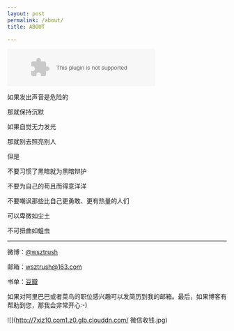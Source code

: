 ```yaml
---
layout: post
permalink: /about/
title: ABOUT

---
```


<embed src="http://music.163.com/style/swf/widget.swf?sid=347230&type=2&auto=1&width=320&height=66" width="340" height="86"  allowNetworking="all"/>

如果发出声音是危险的

那就保持沉默

如果自觉无力发光

那就别去照亮别人

但是

不要习惯了黑暗就为黑暗辩护

不要为自己的苟且而得意洋洋

不要嘲讽那些比自己更勇敢、更有热量的人们

可以卑微如尘土

不可扭曲如蛆虫

-----------

微博：[@wsztrush](http://weibo.com/wsztrush)

邮箱：wsztrush@163.com

书单：[豆瓣](http://book.douban.com/people/wszt/collect)

如果对阿里巴巴或者菜鸟的职位感兴趣可以发简历到我的邮箱。最后，如果博客有帮助到您，那我会非常开心:-)

![](http://7xiz10.com1.z0.glb.clouddn.com/ 微信收钱.jpg)

